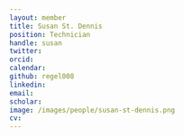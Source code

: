 ```yaml
---
layout: member
title: Susan St. Dennis 
position: Technician
handle: susan
twitter:
orcid: 
calendar:
github: regel008
linkedin:
email: 
scholar: 
image: /images/people/susan-st-dennis.png 
cv: 
---
```

